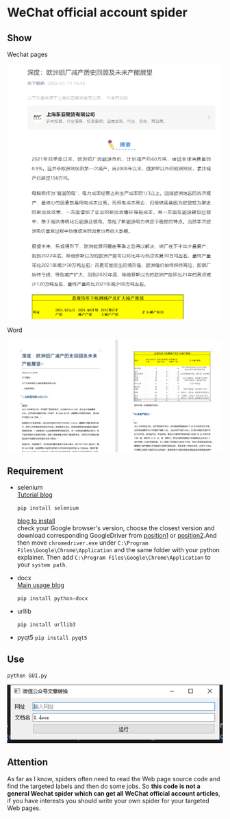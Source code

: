 # WeChat official account spider

## Show

Wechat pages

![image-20220117163115159](https://raw.githubusercontent.com/learner-lu/picbed/master/image-20220117163115159.png) 

Word 

![image-20220117163258944](https://raw.githubusercontent.com/learner-lu/picbed/master/image-20220117163258944.png) 


## Requirement
- selenium <br>
  [Tutorial blog](https://blog.csdn.net/weixin_36279318/article/details/79475388)
  ```shell
  pip install selenium
  ```
  [blog to install](https://www.cnblogs.com/lfri/p/10542797.html)<br>
  check your Google browser's version, choose the closest version and download corresponding GoogleDriver from [position1](http://chromedriver.storage.googleapis.com/index.html) or [position2](https://npm.taobao.org/mirrors/chromedriver/).And then move `chromedriver.exe` under `C:\Program Files\Google\Chrome\Application` and the same folder with your python explainer. Then add `C:\Program Files\Google\Chrome\Application` to your `system path`.

- docx<br> 
  [Main usage blog](https://www.cnblogs.com/gdjlc/p/11407587.html)
  ```shell
  pip install python-docx
  ```
- urllib 
  ```shell
  pip install urllib3
  ```
- pyqt5 `pip install pyqt5`
## Use 
```shell
python GUI.py
```

![image-20220121235656098](https://raw.githubusercontent.com/learner-lu/picbed/master/image-20220121235656098.png)

## Attention

As far as I know, spiders often need to read the Web page source code and find the targeted labels and then do some jobs. So **this code is not a general Wechat spider which can get all WeChat official account articles**, if you have interests you should write your own spider for your targeted Web pages.

